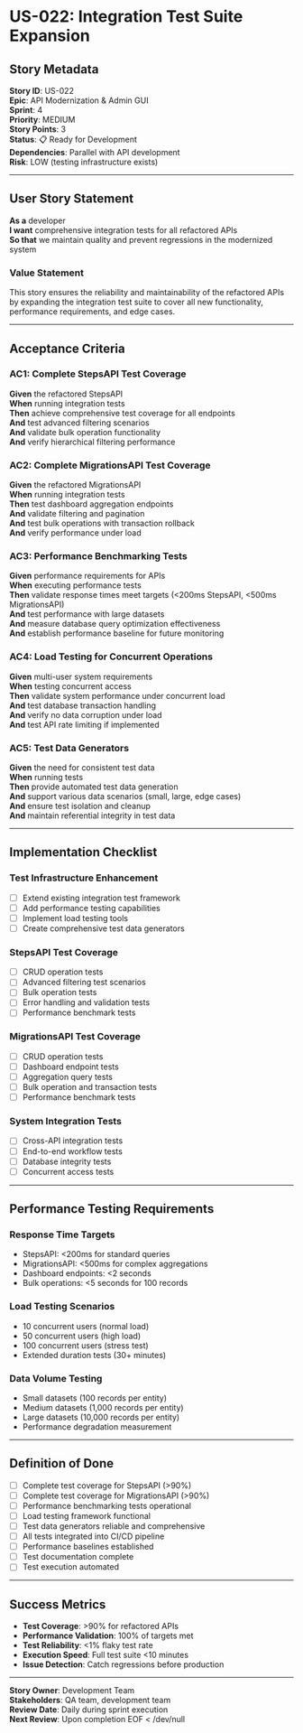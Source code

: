 # US-022: Integration Test Suite Expansion

## Story Metadata

**Story ID**: US-022  
**Epic**: API Modernization & Admin GUI  
**Sprint**: 4  
**Priority**: MEDIUM  
**Story Points**: 3  
**Status**: 📋 Ready for Development  
**Dependencies**: Parallel with API development  
**Risk**: LOW (testing infrastructure exists)

---

## User Story Statement

**As a** developer  
**I want** comprehensive integration tests for all refactored APIs  
**So that** we maintain quality and prevent regressions in the modernized system

### Value Statement

This story ensures the reliability and maintainability of the refactored APIs by expanding the integration test suite to cover all new functionality, performance requirements, and edge cases.

---

## Acceptance Criteria

### AC1: Complete StepsAPI Test Coverage

**Given** the refactored StepsAPI  
**When** running integration tests  
**Then** achieve comprehensive test coverage for all endpoints  
**And** test advanced filtering scenarios  
**And** validate bulk operation functionality  
**And** verify hierarchical filtering performance

### AC2: Complete MigrationsAPI Test Coverage

**Given** the refactored MigrationsAPI  
**When** running integration tests  
**Then** test dashboard aggregation endpoints  
**And** validate filtering and pagination  
**And** test bulk operations with transaction rollback  
**And** verify performance under load

### AC3: Performance Benchmarking Tests

**Given** performance requirements for APIs  
**When** executing performance tests  
**Then** validate response times meet targets (<200ms StepsAPI, <500ms MigrationsAPI)  
**And** test performance with large datasets  
**And** measure database query optimization effectiveness  
**And** establish performance baseline for future monitoring

### AC4: Load Testing for Concurrent Operations

**Given** multi-user system requirements  
**When** testing concurrent access  
**Then** validate system performance under concurrent load  
**And** test database transaction handling  
**And** verify no data corruption under load  
**And** test API rate limiting if implemented

### AC5: Test Data Generators

**Given** the need for consistent test data  
**When** running tests  
**Then** provide automated test data generation  
**And** support various data scenarios (small, large, edge cases)  
**And** ensure test isolation and cleanup  
**And** maintain referential integrity in test data

---

## Implementation Checklist

### Test Infrastructure Enhancement

- [ ] Extend existing integration test framework
- [ ] Add performance testing capabilities
- [ ] Implement load testing tools
- [ ] Create comprehensive test data generators

### StepsAPI Test Coverage

- [ ] CRUD operation tests
- [ ] Advanced filtering test scenarios
- [ ] Bulk operation tests
- [ ] Error handling and validation tests
- [ ] Performance benchmark tests

### MigrationsAPI Test Coverage

- [ ] CRUD operation tests
- [ ] Dashboard endpoint tests
- [ ] Aggregation query tests
- [ ] Bulk operation and transaction tests
- [ ] Performance benchmark tests

### System Integration Tests

- [ ] Cross-API integration tests
- [ ] End-to-end workflow tests
- [ ] Database integrity tests
- [ ] Concurrent access tests

---

## Performance Testing Requirements

### Response Time Targets

- StepsAPI: <200ms for standard queries
- MigrationsAPI: <500ms for complex aggregations
- Dashboard endpoints: <2 seconds
- Bulk operations: <5 seconds for 100 records

### Load Testing Scenarios

- 10 concurrent users (normal load)
- 50 concurrent users (high load)
- 100 concurrent users (stress test)
- Extended duration tests (30+ minutes)

### Data Volume Testing

- Small datasets (100 records per entity)
- Medium datasets (1,000 records per entity)
- Large datasets (10,000 records per entity)
- Performance degradation measurement

---

## Definition of Done

- [ ] Complete test coverage for StepsAPI (>90%)
- [ ] Complete test coverage for MigrationsAPI (>90%)
- [ ] Performance benchmarking tests operational
- [ ] Load testing framework functional
- [ ] Test data generators reliable and comprehensive
- [ ] All tests integrated into CI/CD pipeline
- [ ] Performance baselines established
- [ ] Test documentation complete
- [ ] Test execution automated

---

## Success Metrics

- **Test Coverage**: >90% for refactored APIs
- **Performance Validation**: 100% of targets met
- **Test Reliability**: <1% flaky test rate
- **Execution Speed**: Full test suite <10 minutes
- **Issue Detection**: Catch regressions before production

---

**Story Owner**: Development Team  
**Stakeholders**: QA team, development team  
**Review Date**: Daily during sprint execution  
**Next Review**: Upon completion
EOF < /dev/null
